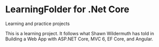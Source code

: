 # LearningFolder for .Net Core
Learning and practice projects

This is a learning project.
It follows what Shawn Wildermuth has told in Building a Web App with ASP.NET Core, MVC 6, EF Core, and Angular.
